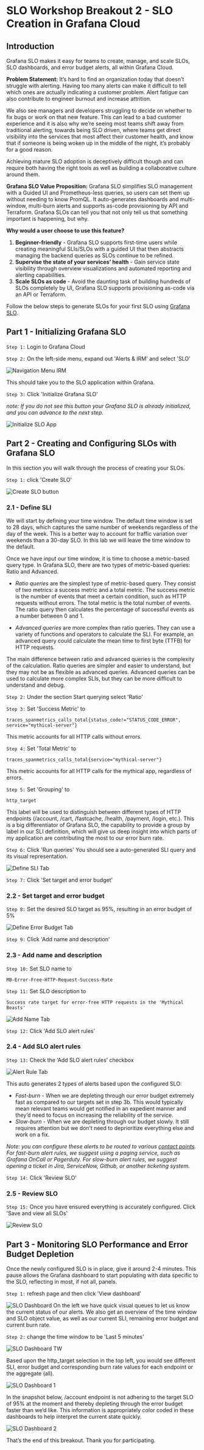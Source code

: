 # SLO Workshop Breakout 2 - SLO Creation in Grafana Cloud

## Introduction
Grafana SLO makes it easy for teams to create, manage, and scale SLOs, SLO dashboards, and error budget alerts, all within Grafana Cloud.

**Problem Statement:**
It’s hard to find an organization today that doesn’t struggle with alerting. Having too many alerts can make it difficult to tell which ones are actually indicating a customer problem. Alert fatigue can also contribute to engineer burnout and increase attrition.

We also see managers and developers struggling to decide on whether to fix bugs or work on that new feature. This can lead to a bad customer experience and it is also why we’re seeing most teams shift away from traditional alerting, towards being SLO driven, where teams get direct visibility into the services that most affect their customer health, and know that if someone is being woken up in the middle of the night, it’s probably for a good reason.

Achieving mature SLO adoption is deceptively difficult though and can require both having the right tools as well as building a collaborative culture around them. 

**Grafana SLO Value Proposition:**
Grafana SLO simplifies SLO management with a Guided UI and Prometheus-less queries, so users can set them up without needing to know PromQL. It auto-generates dashboards and multi-window, multi-burn alerts and supports as-code provisioning by API and Terraform.
Grafana SLOs can tell you that not only tell us that something important is happening, but why. 

**Why would  a user choose to use this feature?**
1. **Beginner-friendly** - Grafana SLO supports first-time users while creating meaningful SLIs/SLOs with a guided UI that then abstracts managing the backend queries as SLOs continue to be refined.
2. **Supervise the state of your services’ health** - Gain service state visibility through overview visualizations and automated reporting and alerting capabilities.
3. **Scale SLOs as code** - Avoid the daunting task of building hundreds of SLOs completely by UI, Grafana SLO supports provisioning as-code via an API or Terraform.

Follow the below steps to generate SLOs for your first SLO using [Grafana SLO](https://grafana.com/docs/grafana-cloud/alerting-and-irm/slo/).

## Part 1 - Initializing Grafana SLO
```Step 1:``` Login to Grafana Cloud

```Step 2:``` On the left-side menu, expand out 'Alerts & IRM' and select 'SLO'

![Navigation Menu IRM](./images/navigation_menu_irm.png)

This should take you to the SLO application within Grafana.

```Step 3:``` Click 'Initialize Grafana SLO' 

*note: If you do not see this button your Grafana SLO is already initialized, and you can advance to the next step.*

![Initialize SLO App](./images/initalize_slo_app.png)

## Part 2 - Creating and Configuring SLOs with Grafana SLO
In this section you will walk through the process of creating your SLOs.

```Step 1:``` click 'Create SLO'

![Create SLO button](./images/create_slo_button.png)

### 2.1 - Define SLI
We will start by defining your time window. The default time window is set to 28 days, which captures the same number of weekends regardless of the day of the week. This is a better way to account for traffic variation over weekends than a 30-day SLO. In this lab we will leave the time window to the default.

Once we have input our time window, it is time to choose a metric-based query type. In Grafana SLO, there are two types of metric-based queries: Ratio and Advanced.

- *Ratio queries* are the simplest type of metric-based query. They consist of two metrics: a success metric and a total metric. The success metric is the number of events that meet a certain condition, such as HTTP requests without errors. The total metric is the total number of events. The ratio query then calculates the percentage of successful events as a number between 0 and 1.

- *Advanced queries* are more complex than ratio queries. They can use a variety of functions and operators to calculate the SLI. For example, an advanced query could calculate the mean time to first byte (TTFB) for HTTP requests.

The main difference between ratio and advanced queries is the complexity of the calculation. Ratio queries are simpler and easier to understand, but they may not be as flexible as advanced queries. Advanced queries can be used to calculate more complex SLIs, but they can be more difficult to understand and debug.

```Step 2:``` Under the section Start querying select 'Ratio'

```Step 3:``` Set 'Success Metric' to
```
traces_spanmetrics_calls_total{status_code!="STATUS_CODE_ERROR", service="mythical-server"}
``` 
This metric accounts for all HTTP calls without errors.

```Step 4:``` Set 'Total Metric' to 
```
traces_spanmetrics_calls_total{service="mythical-server"}
```
This metric accounts for all HTTP calls for the mythical app, regardless of errors.

```Step 5:``` Set 'Grouping' to
```
http_target
```
This label will be used to distinguish between different types of HTTP endpoints (/account, /cart, /fastcache, /health, /payment, /login, etc.). This is a big differentiator of Grafana SLO, the capability to provide a group by label in our SLI definition, which will give us deep insight into which parts of my application are contributing the most to our error burn rate.

```Step 6:``` Click 'Run queries'
You should see a auto-generated SLI query and its visual representation.

![Define SLI Tab](./images/define_sli_tab.png)

```Step 7:``` Click 'Set target and error budget'

### 2.2 - Set target and error budget
```Step 8:``` Set the desired SLO target as 95%, resulting in an error budget of 5%

![Define Error Budget Tab](./images/define_error_budget_tab.png)

```Step 9:``` Click 'Add name and description'

### 2.3 - Add name and description
```Step 10:``` Set SLO name to
```
MB-Error-Free-HTTP-Request-Success-Rate
```
```Step 11:``` Set SLO description to
```
Success rate target for error-free HTTP requests in the 'Mythical Beasts'
```
![Add Name Tab](./images/add_name_tab.png)

```Step 12:``` Click 'Add SLO alert rules'

### 2.4 - Add SLO alert rules

```Step 13:``` Check the ‘Add SLO alert rules’ checkbox

![Alert Rule Tab](./images/alert_rule_tab.png)

This auto generates 2 types of alerts based upon the configured SLO:
- *Fast-burn* - When we are depleting through our error budget extremely fast as compared to our targets set in step 3b. This would typically mean relevant teams would get notified in an expedient manner and they’d need to focus on increasing the reliability of the service.
- *Slow-burn* - When we are depleting through our budget slowly. It still requires attention but we don’t need to deprioritize everything else and work on a fix.

*Note: you can configure these alerts to be routed to various [contact points](https://grafana.com/docs/grafana/latest/alerting/alerting-rules/manage-contact-points/configure-integrations/). For fast-burn alert rules, we suggest using a paging service, such as Grafana OnCall or Pagerduty. For slow-burn alert rules, we suggest opening a ticket in Jira, ServiceNow, Github, or another ticketing system.*

```Step 14:``` Click 'Review SLO'

### 2.5 - Review SLO
```Step 15:``` Once you have ensured everything is accurately configured. Click 'Save and view all SLOs'

![Review SLO](./images/review_slo.png)

## Part 3 - Monitoring SLO Performance and Error Budget Depletion
Once the newly configured SLO is in place, give it around 2-4 minutes. This pause allows the Grafana dashboard to start populating with data specific to the SLO, reflecting in most, if not all, panels.

```Step 1:``` refresh page and then click 'View dashboard'

![SLO Dashboard](./images/slo_dashboard.png)
On the left we have quick visual queues to let us know the current status of our alerts. We also get an overview of the time window and SLO object value, as well as our current SLI, remaining error budget and current burn rate.

```Step 2:``` change the time window to be 'Last 5 minutes'

![SLO Dashboard TW](./images/slo_dashboard_tw.png)

Based upon the http_target selection in the top left, you would see different SLI, error budget and corresponding burn rate values for each endpoint or the aggregate (all).

![SLO Dashboard 1](./images/slo_dashboard_1.png)


In the snapshot below, /account endpoint is not adhering to the target SLO of 95% at the moment and thereby depleting through the error budget faster than we’d like. This information is appropriately color coded in these dashboards to help interpret the current state quickly.

![SLO Dashboard 2](./images/slo_dashboard_2.png)

That’s the end of this breakout. Thank you for participating.
